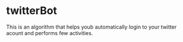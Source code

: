 # twitterBot
This is an algorithm that helps youb automatically login to your twitter acount and performs few activities.
